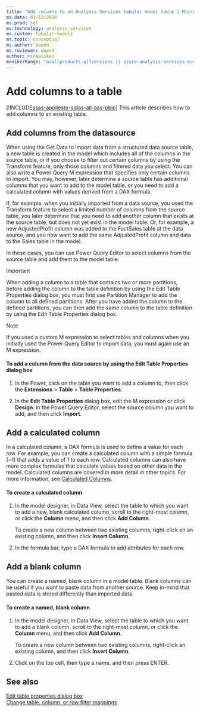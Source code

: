 ```yaml
---
title: "Add columns to an Analysis Services tabular model table | Microsoft Docs"
ms.date: 03/12/2020
ms.prod: sql
ms.technology: analysis-services
ms.custom: tabular-models
ms.topic: conceptual
ms.author: owend
ms.reviewer: owend
author: minewiskan
monikerRange: "asallproducts-allversions || azure-analysis-services-current || power-bi-premium-current || >= sql-analysis-services-2016"
---
```

# Add columns to a table

[!INCLUDE[ssas-appliesto-sqlas-all-aas-pbip](../includes/ssas-appliesto-sqlas-all-aas-pbip.md)]
  This article describes how to add columns to an existing table.  
  
## Add columns from the datasource

 When using the Get Data to import data from a structured data source table, a new table is created in the model which includes all of the columns in the source table, or if you choose to filter out certain columns by using the Transform feature, only those columns and filtered data you select. You can also write a Power Query M expression that specifies only certain columns to import. You may, however, later determine a source table has additional columns that you want to add to the model table, or you need to add a calculated column with values derived from a DAX formula.  
  
 If, for example, when you initially imported from a data source, you used the Transform feature to select a limited number of columns from the source table, you later determine that you need to add another column that exists at the source table, but does not yet exist in the model table. Or, for example, a new AdjustedProfit column was added to the FactSales table at the data source, and you now want to add the same AdjustedProfit column and data to the Sales table in the model.  
  
 In these cases, you can use Power Query Editor to select columns from the source table and add them to the model table. 
  
> [!IMPORTANT]  
>  When adding a column to a table that contains two or more partitions, before adding the column to the table definition by using the Edit Table Properties dialog box, you must first use Partition Manager to add the column to all defined partitions. After you have added the column to the defined partitions, you can then add the same column to the table definition by using the Edit Table Properties dialog box.  
  
> [!NOTE]  
>  If you used a custom M expression to select tables and columns when you initially used the Power Query Editor to import data, you must again use an M expression.  
  
#### To add a column from the data source by using the Edit Table Properties dialog box
  
1.  In the Power, click on the table you want to add a column to, then click the **Extensions** > **Table** > **Table Properties**.  
  
2.  In the **Edit Table Properties** dialog box, edit the M expression or click **Design**. In the Power Query Editor, select the source column you want to add, and then click **Import**.
  
## Add a calculated column
 In a calculated column, a DAX formula is used to define a value for each row. For example, you can create a calculated column with a simple formula (=1) that adds a value of 1 to each row. Calculated columns can also have more complex formulas that calculate values based on other data in the model. Calculated columns are covered in more detail in other topics. For more information, see [Calculated Columns](../../analysis-services/tabular-models/ssas-calculated-columns.md).  
  
#### To create a calculated column
  
1.  In the model designer, in Data View, select the table to which you want to add a new, blank calculated column, scroll to the right-most column, or click the **Column** menu, and then click **Add Column**.  
  
     To create a new column between two existing columns, right-click on an existing column, and then click **Insert Column**.  
  
2.  In the formula bar, type a DAX formula to add attributes for each row.  
  
## Add a blank column

 You can create a named, blank column in a model table. Blank columns can be useful if you want to paste data from another source. Keep in-mind that pasted data is stored differently than imported data.  
  
#### To create a named, blank column
  
1.  In the model designer, in Data View, select the table to which you want to add a blank column, scroll to the right-most column, or click the **Column** menu, and then click **Add Column**.  
  
     To create a new column between two existing columns, right-click an existing column, and then click **Insert Column**.  
  
2.  Click on the top cell, then type a name, and then press ENTER.  
  
## See also

 [Edit table properties dialog box](https://msdn.microsoft.com/library/8d913e83-7246-44cc-8fc7-31729023c0d8)   
 [Change table, column, or row filter mappings](../../analysis-services/tabular-models/change-table-column-or-row-filter-mappings-ssas-tabular.md)  
  
  

